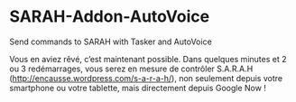 SARAH-Addon-AutoVoice
=====================

Send commands to SARAH with Tasker and AutoVoice

Vous en aviez rêvé, c’est maintenant possible. Dans quelques minutes et 2 ou 3 redémarrages, vous serez en mesure de contrôler S.A.R.A.H (http://encausse.wordpress.com/s-a-r-a-h/), non seulement depuis votre smartphone ou votre tablette, mais directement depuis Google Now !
